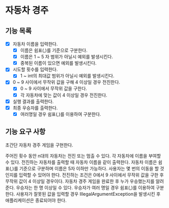 # 자동차 경주

## 기능 목록

- [x] 자동차 이름을 입력한다.
    - [x] 이름은 쉼표(,)를 기준으로 구분한다.
    - [x] 이름은 1 ~ 5 자 범위가 아닐시 예외를 발생시킨다.
    - [x] 중복된 이름이 있으면 예외를 발생시킨다.
- [x] 시도할 횟수를 입력한다.
    - [x] 1 ~ int의 최대값 범위가 아닐시 예외를 발생시킨다.
- [x] 0 ~ 9 사이에서 무작위 값을 구해 4 이상일 경우 전진한다.
  - [x] 0 ~ 9 사이에서 무작위 값을 구한다.
  - [x] 각 자동차에 맞는 값이 4 이상일 경우 전진한다.
- [x] 실행 결과를 출력한다.
- [x] 최종 우승자를 출력한다.
    - [x] 여러명일 경우 쉼표(,)를 이용하여 구분한다.

## 기능 요구 사항

초간단 자동차 경주 게임을 구현한다.

주어진 횟수 동안 n대의 자동차는 전진 또는 멈출 수 있다.
각 자동차에 이름을 부여할 수 있다. 전진하는 자동차를 출력할 때 자동차 이름을 같이 출력한다.
자동차 이름은 쉼표(,)를 기준으로 구분하며 이름은 5자 이하만 가능하다.
사용자는 몇 번의 이동을 할 것인지를 입력할 수 있어야 한다.
전진하는 조건은 0에서 9 사이에서 무작위 값을 구한 후 무작위 값이 4 이상일 경우이다.
자동차 경주 게임을 완료한 후 누가 우승했는지를 알려준다. 우승자는 한 명 이상일 수 있다.
우승자가 여러 명일 경우 쉼표(,)를 이용하여 구분한다.
사용자가 잘못된 값을 입력할 경우 IllegalArgumentException을 발생시킨 후 애플리케이션은 종료되어야 한다.